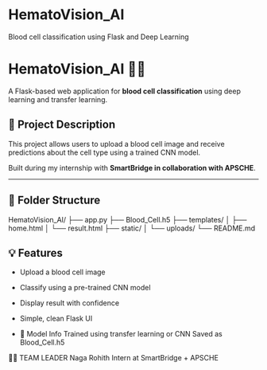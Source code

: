 # HematoVision_AI
Blood cell classification using Flask and Deep Learning

# HematoVision_AI 🔬🧠

A Flask-based web application for **blood cell classification** using deep learning and transfer learning.

## 🚀 Project Description

This project allows users to upload a blood cell image and receive predictions about the cell type using a trained CNN model.

Built during my internship with **SmartBridge in collaboration with APSCHE**.

---

## 📁 Folder Structure
HematoVision_AI/
├── app.py
├── Blood_Cell.h5
├── templates/
│ ├── home.html
│ └── result.html
├── static/
│ └── uploads/
└── README.md

## 💡 Features

- Upload a blood cell image
- Classify using a pre-trained CNN model
- Display result with confidence
- Simple, clean Flask UI

- 🧠 Model Info
Trained using transfer learning or CNN
Saved as Blood_Cell.h5

👨‍💻 TEAM LEADER
Naga Rohith
Intern at SmartBridge + APSCHE
